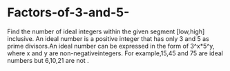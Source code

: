# Factors-of-3-and-5-
Find the number of ideal integers within the given segment [low,high] inclusive.
An ideal number is a positive integer that has only 3 and 5 as prime divisors.An ideal number can be expressed in the form of 3^x*5^y, where x and y are non-negativeintegers. For example,15,45 and 75 are ideal numbers but 6,10,21 are not .
